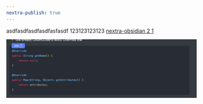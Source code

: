 ```yaml
---
nextra-publish: true
---
```

asdfasdfasdfasdfasfasdf
123123123123
[nextra-obsidian 2 1](개인개발/테스트/nextra-obsidian%202%201.md)

![Pasted image 20230921145203.png](/Pasted_image_20230921145203.png)